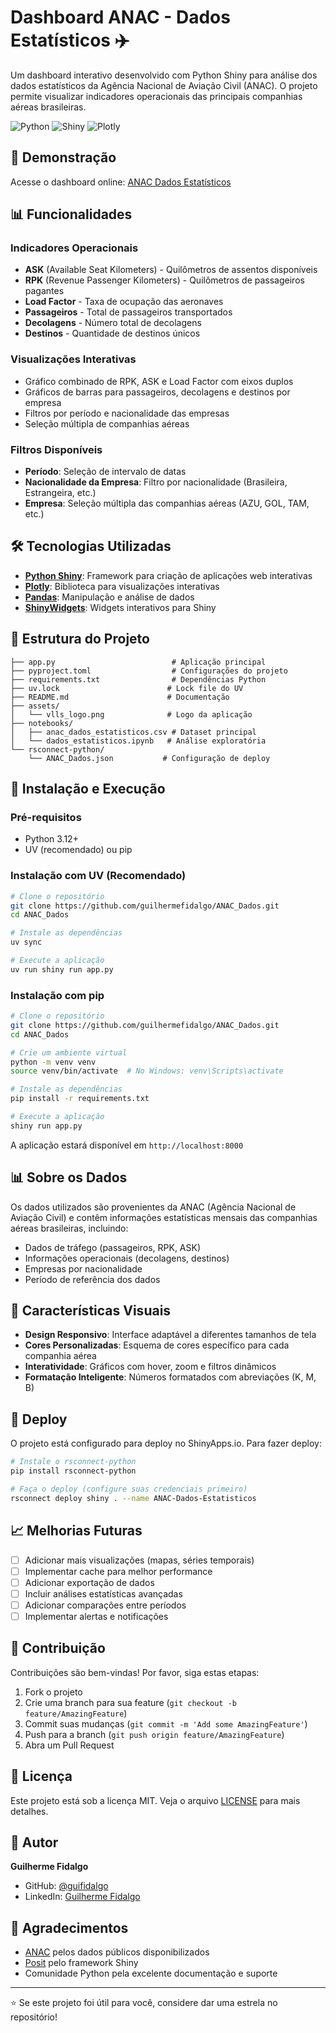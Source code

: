 # Dashboard ANAC - Dados Estatísticos ✈️

Um dashboard interativo desenvolvido com Python Shiny para análise dos dados estatísticos da Agência Nacional de Aviação Civil (ANAC). O projeto permite visualizar indicadores operacionais das principais companhias aéreas brasileiras.

![Python](https://img.shields.io/badge/python-v3.12+-blue.svg)
![Shiny](https://img.shields.io/badge/shiny-v0.7.0+-green.svg)
![Plotly](https://img.shields.io/badge/plotly-v5.17.0+-red.svg)

## 🚀 Demonstração

Acesse o dashboard online: [ANAC Dados Estatísticos](https://guilherme-fidalgo.shinyapps.io/ANAC-Dados-Estatisticos/)

## 📊 Funcionalidades

### Indicadores Operacionais

- **ASK** (Available Seat Kilometers) - Quilômetros de assentos disponíveis
- **RPK** (Revenue Passenger Kilometers) - Quilômetros de passageiros pagantes
- **Load Factor** - Taxa de ocupação das aeronaves
- **Passageiros** - Total de passageiros transportados
- **Decolagens** - Número total de decolagens
- **Destinos** - Quantidade de destinos únicos

### Visualizações Interativas

- Gráfico combinado de RPK, ASK e Load Factor com eixos duplos
- Gráficos de barras para passageiros, decolagens e destinos por empresa
- Filtros por período e nacionalidade das empresas
- Seleção múltipla de companhias aéreas

### Filtros Disponíveis

- **Período**: Seleção de intervalo de datas
- **Nacionalidade da Empresa**: Filtro por nacionalidade (Brasileira, Estrangeira, etc.)
- **Empresa**: Seleção múltipla das companhias aéreas (AZU, GOL, TAM, etc.)

## 🛠️ Tecnologias Utilizadas

- **[Python Shiny](https://shiny.posit.co/py/)**: Framework para criação de aplicações web interativas
- **[Plotly](https://plotly.com/python/)**: Biblioteca para visualizações interativas
- **[Pandas](https://pandas.pydata.org/)**: Manipulação e análise de dados
- **[ShinyWidgets](https://github.com/posit-dev/py-shinywidgets)**: Widgets interativos para Shiny

## 📁 Estrutura do Projeto

```
├── app.py                          # Aplicação principal
├── pyproject.toml                  # Configurações do projeto
├── requirements.txt                # Dependências Python
├── uv.lock                        # Lock file do UV
├── README.md                      # Documentação
├── assets/
│   └── vlls_logo.png              # Logo da aplicação
├── notebooks/
│   ├── anac_dados_estatisticos.csv # Dataset principal
│   └── dados_estatisticos.ipynb   # Análise exploratória
└── rsconnect-python/
    └── ANAC_Dados.json           # Configuração de deploy
```

## 🔧 Instalação e Execução

### Pré-requisitos

- Python 3.12+
- UV (recomendado) ou pip

### Instalação com UV (Recomendado)

```bash
# Clone o repositório
git clone https://github.com/guilhermefidalgo/ANAC_Dados.git
cd ANAC_Dados

# Instale as dependências
uv sync

# Execute a aplicação
uv run shiny run app.py
```

### Instalação com pip

```bash
# Clone o repositório
git clone https://github.com/guilhermefidalgo/ANAC_Dados.git
cd ANAC_Dados

# Crie um ambiente virtual
python -m venv venv
source venv/bin/activate  # No Windows: venv\Scripts\activate

# Instale as dependências
pip install -r requirements.txt

# Execute a aplicação
shiny run app.py
```

A aplicação estará disponível em `http://localhost:8000`

## 📊 Sobre os Dados

Os dados utilizados são provenientes da ANAC (Agência Nacional de Aviação Civil) e contêm informações estatísticas mensais das companhias aéreas brasileiras, incluindo:

- Dados de tráfego (passageiros, RPK, ASK)
- Informações operacionais (decolagens, destinos)
- Empresas por nacionalidade
- Período de referência dos dados

## 🎨 Características Visuais

- **Design Responsivo**: Interface adaptável a diferentes tamanhos de tela
- **Cores Personalizadas**: Esquema de cores específico para cada companhia aérea
- **Interatividade**: Gráficos com hover, zoom e filtros dinâmicos
- **Formatação Inteligente**: Números formatados com abreviações (K, M, B)

## 🚀 Deploy

O projeto está configurado para deploy no ShinyApps.io. Para fazer deploy:

```bash
# Instale o rsconnect-python
pip install rsconnect-python

# Faça o deploy (configure suas credenciais primeiro)
rsconnect deploy shiny . --name ANAC-Dados-Estatisticos
```

## 📈 Melhorias Futuras

- [ ] Adicionar mais visualizações (mapas, séries temporais)
- [ ] Implementar cache para melhor performance
- [ ] Adicionar exportação de dados
- [ ] Incluir análises estatísticas avançadas
- [ ] Adicionar comparações entre períodos
- [ ] Implementar alertas e notificações

## 🤝 Contribuição

Contribuições são bem-vindas! Por favor, siga estas etapas:

1. Fork o projeto
2. Crie uma branch para sua feature (`git checkout -b feature/AmazingFeature`)
3. Commit suas mudanças (`git commit -m 'Add some AmazingFeature'`)
4. Push para a branch (`git push origin feature/AmazingFeature`)
5. Abra um Pull Request

## 📝 Licença

Este projeto está sob a licença MIT. Veja o arquivo [LICENSE](LICENSE) para mais detalhes.

## 👤 Autor

**Guilherme Fidalgo**

- GitHub: [@guifidalgo](https://github.com/guifidalgo)
- LinkedIn: [Guilherme Fidalgo](https://linkedin.com/in/guilherme-fidalgo)

## 🙏 Agradecimentos

- [ANAC](https://www.gov.br/anac/pt-br) pelos dados públicos disponibilizados
- [Posit](https://posit.co/) pelo framework Shiny
- Comunidade Python pela excelente documentação e suporte

---

⭐ Se este projeto foi útil para você, considere dar uma estrela no repositório!
